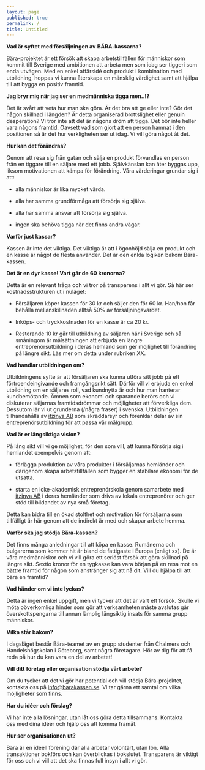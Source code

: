 ```yaml
---
layout: page
published: true
permalink: /
title: Untitled
---
```


**Vad är syftet med försäljningen av** **BÄRA-kassarna?**

Bära-projektet är ett försök att skapa arbetstillfällen för människor som kommit till Sverige med ambitionen att arbeta men som idag ser tiggeri som enda utvägen. Med en enkel affärsidé och produkt i kombination med utbildning, hoppas vi kunna återskapa en mänsklig värdighet samt att hjälpa till att bygga en positiv framtid. 

**Jag bryr mig när jag ser en medmänniska tigga men..!?**

Det är svårt att veta hur man ska göra. Är det bra att ge eller inte? Gör det någon skillnad i längden? Är detta organiserad brottslighet eller genuin desperation? Vi tror inte att det är någons dröm att tigga. Det bör inte heller vara någons framtid. Oavsett vad som gjort att en person hamnat i den positionen så är det hur verkligheten ser ut idag. Vi vill göra något åt det. 

**Hur kan det förändras?**

Genom att resa sig från gatan och sälja en produkt förvandlas en person från en tiggare till en säljare med ett jobb. Självkänslan kan åter byggas upp, liksom motivationen att kämpa för förändring. Våra värderingar grundar sig i att: 

- alla människor är lika mycket värda.

- alla har samma grundförmåga att försörja sig själva.

- alla har samma ansvar att försörja sig själva.

- ingen ska behöva tigga när det finns andra vägar.

**Varför just kassar?**

Kassen är inte det viktiga. Det viktiga är att i ögonhöjd sälja en produkt och en kasse är något de flesta använder. Det är den enkla logiken bakom Bära-kassen.

**Det är en dyr kasse! Vart går de** **60 kronorna?**

Detta är en relevant fråga och vi tror på transparens i allt vi gör. Så här ser kostnadsstrukturen ut i nuläget: 

- Försäljaren köper kassen för 30 kr och säljer den för 60 kr. Han/hon får behålla mellanskillnaden alltså 50% av försäljningsvärdet.

- Inköps- och tryckkostnaden för en kasse är ca 20 kr.

- Resterande 10 kr går till utbildning av säljaren här i Sverige och så småningom är målsättningen att erbjuda en längre entreprenörsutbildning i deras hemland som ger möjlighet till förändring på längre sikt. Läs mer om detta under rubriken XX. 

**Vad handlar utbildningen om?**

Utbildningens syfte är att försäljaren ska kunna utföra sitt jobb på ett förtroendeingivande och framgångsrikt sätt. Därför vill vi erbjuda en enkel utbildning om en säljares roll, vad kundnytta är och hur man hanterar kundbemötande. Ämnen som ekonomi och sparande berörs och vi diskuterar säljarnas framtidsdrömmar och möjligheter att förverkliga dem. Dessutom lär vi ut grunderna (/några fraser) i svenska. Utbildningen tillhandahålls av [itzinya AB](http://www.itzinya.com) som skräddarsyr och förenklar delar av sin entreprenörsutbildning för att passa vår målgrupp.

**Vad är er långsiktiga vision?**

På lång sikt vill vi ge möjlighet, för den som vill, att kunna försörja sig i hemlandet exempelvis genom att:

- förlägga produktion av våra produkter i försäljarnas hemländer och därigenom skapa arbetstillfällen som bygger en stabilare ekonomi för de utsatta.

- starta en icke-akademisk entreprenörskola genom samarbete med [itzinya AB](http://www.itzinya.com) i deras hemländer som drivs av lokala entreprenörer och ger stöd till bildandet av nya små företag.

Detta kan bidra till en ökad stolthet och motivation för försäljarna som tillfälligt är här genom att de indirekt är med och skapar arbete hemma.

**Varför ska jag stödja** **Bära-kassen?**

Det finns många anledningar till att köpa en kasse. Rumänerna och bulgarerna som kommer hit är bland de fattigaste i Europa (enligt xx). De är våra medmänniskor och vi vill göra ett seriöst försök att göra skillnad på längre sikt. Sextio kronor för en tygkasse kan vara början på en resa mot en bättre framtid för någon som anstränger sig att nå dit. Vill du hjälpa till att bära en framtid?

**Vad händer om vi inte lyckas?**

Detta är ingen enkel uppgift, men vi tycker att det är värt ett försök. Skulle vi möta oöverkomliga hinder som gör att verksamheten måste avslutas går överskottspengarna till annan lämplig långsiktig insats för samma grupp människor.

**Vilka står bakom?**

I dagsläget består Bära-teamet av en grupp studenter från Chalmers och Handelshögskolan i Göteborg, samt några företagare. Hör av dig för att få reda på hur du kan vara en del av arbetet!

**Vill ditt företag eller organisation stödja vårt arbete?**

Om du tycker att det vi gör har potential och vill stödja Bära-projektet, kontakta oss på [info@barakassen.se](mailto:info@barakassen.se). Vi tar gärna ett samtal om vilka möjligheter som finns.

**Har du idéer och förslag?**

Vi har inte alla lösningar, utan låt oss göra detta tillsammans. Kontakta oss med dina idéer och hjälp oss att komma framåt.

**Hur ser organisationen ut?**

Bära är en ideell förening där alla arbetar volontärt, utan lön. Alla transaktioner bokförs och kan överblickas i bokslutet. Transparens är viktigt för oss och vi vill att det ska finnas full insyn i allt vi gör.